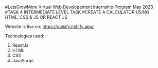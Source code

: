 #LetsGrowMore Virtual Web Developement Internship Program May 2023
#TASK 4 INTERMEDIATE LEVEL TASK
#CREATE A CALCULATOR USING HTML, CSS & JS OR REACT JS

Website is live on: https://calsify.netlify.app/

Technologies used:
1) ReactJs
2) HTML 
3) CSS
4) JavaScript
